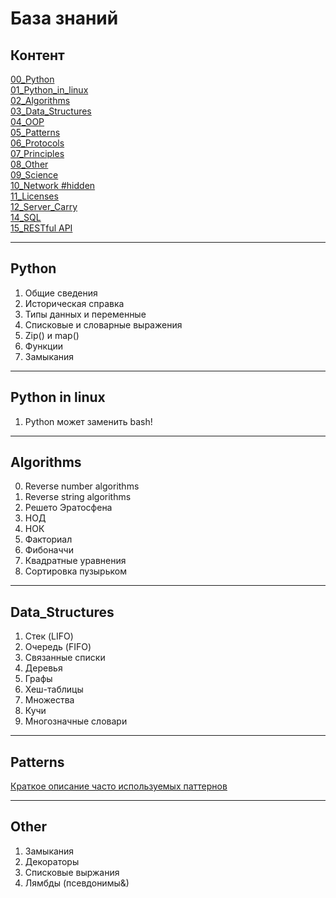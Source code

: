 # База знаний


## Контент

[00_Python](#Python)  
[01_Python_in_linux](#Python-in-linux)      
[02_Algorithms](#Algorithms)  
[03_Data_Structures](#Data_Structures)    
[04_OOP]()  
[05_Patterns](#Patterns)  
[06_Protocols]()    
[07_Principles]()  
[08_Other](#Other)  
[09_Science]()  
[10_Network #hidden]()      
[11_Licenses]()  
[12_Server_Carry]()  
[14_SQL]()  
[15_RESTful API]()


----
## Python 
1. Общие сведения
2. Историческая справка
3. Типы данных и переменные
4. Списковые и словарные выражения 
5. Zip() и map()
6. Функции 
7. Замыкания

----
## Python in linux
1. Python может заменить bash!
  

----
## Algorithms
0. Reverse number algorithms
1. Reverse string algorithms
2. Решето Эратосфена
3. НОД
4. НОК
5. Факториал
6. Фибоначчи
7. Квадратные уравнения
8. Сортировка пузырьком


----
## Data_Structures
1. Стек (LIFO)
2. Очередь (FIFO)
3. Связанные списки 
4. Деревья
5. Графы
6. Хеш-таблицы
7. Множества
8. Кучи
9. Многозначные словари


----
## Patterns 
[Краткое описание часто используемых паттернов](https://habr.com/ru/articles/785476/)


---- 
## Other  

1. Замыкания
2. Декораторы
3. Списковые выржания
4. Лямбды (псевдонимы&)
